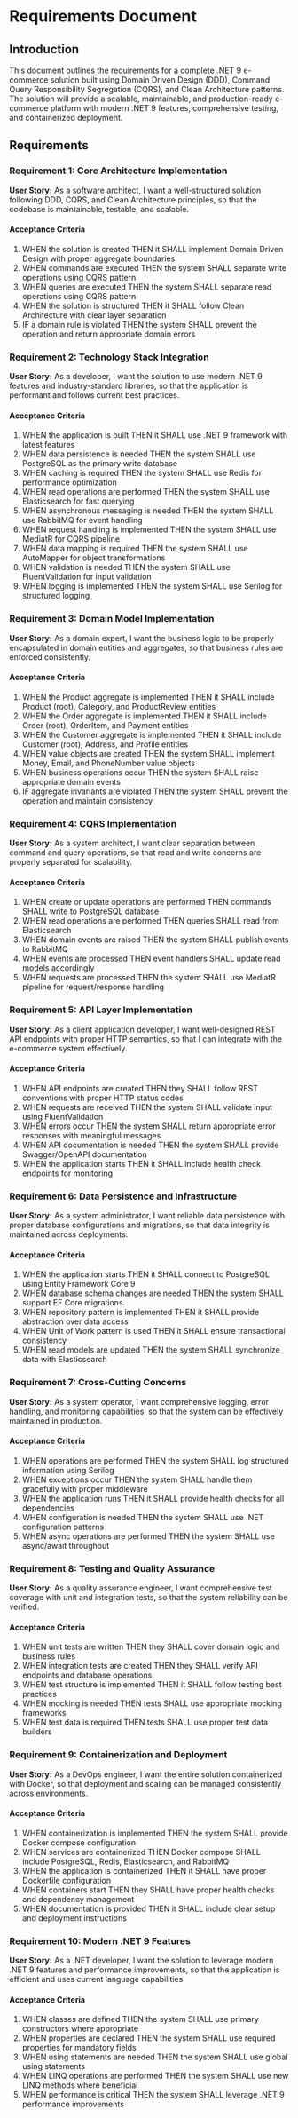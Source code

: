 # Requirements Document

## Introduction

This document outlines the requirements for a complete .NET 9 e-commerce solution built using Domain Driven Design (DDD), Command Query Responsibility Segregation (CQRS), and Clean Architecture patterns. The solution will provide a scalable, maintainable, and production-ready e-commerce platform with modern .NET 9 features, comprehensive testing, and containerized deployment.

## Requirements

### Requirement 1: Core Architecture Implementation

**User Story:** As a software architect, I want a well-structured solution following DDD, CQRS, and Clean Architecture principles, so that the codebase is maintainable, testable, and scalable.

#### Acceptance Criteria

1. WHEN the solution is created THEN it SHALL implement Domain Driven Design with proper aggregate boundaries
2. WHEN commands are executed THEN the system SHALL separate write operations using CQRS pattern
3. WHEN queries are executed THEN the system SHALL separate read operations using CQRS pattern
4. WHEN the solution is structured THEN it SHALL follow Clean Architecture with clear layer separation
5. IF a domain rule is violated THEN the system SHALL prevent the operation and return appropriate domain errors

### Requirement 2: Technology Stack Integration

**User Story:** As a developer, I want the solution to use modern .NET 9 features and industry-standard libraries, so that the application is performant and follows current best practices.

#### Acceptance Criteria

1. WHEN the application is built THEN it SHALL use .NET 9 framework with latest features
2. WHEN data persistence is needed THEN the system SHALL use PostgreSQL as the primary write database
3. WHEN caching is required THEN the system SHALL use Redis for performance optimization
4. WHEN read operations are performed THEN the system SHALL use Elasticsearch for fast querying
5. WHEN asynchronous messaging is needed THEN the system SHALL use RabbitMQ for event handling
6. WHEN request handling is implemented THEN the system SHALL use MediatR for CQRS pipeline
7. WHEN data mapping is required THEN the system SHALL use AutoMapper for object transformations
8. WHEN validation is needed THEN the system SHALL use FluentValidation for input validation
9. WHEN logging is implemented THEN the system SHALL use Serilog for structured logging

### Requirement 3: Domain Model Implementation

**User Story:** As a domain expert, I want the business logic to be properly encapsulated in domain entities and aggregates, so that business rules are enforced consistently.

#### Acceptance Criteria

1. WHEN the Product aggregate is implemented THEN it SHALL include Product (root), Category, and ProductReview entities
2. WHEN the Order aggregate is implemented THEN it SHALL include Order (root), OrderItem, and Payment entities
3. WHEN the Customer aggregate is implemented THEN it SHALL include Customer (root), Address, and Profile entities
4. WHEN value objects are created THEN the system SHALL implement Money, Email, and PhoneNumber value objects
5. WHEN business operations occur THEN the system SHALL raise appropriate domain events
6. IF aggregate invariants are violated THEN the system SHALL prevent the operation and maintain consistency

### Requirement 4: CQRS Implementation

**User Story:** As a system architect, I want clear separation between command and query operations, so that read and write concerns are properly separated for scalability.

#### Acceptance Criteria

1. WHEN create or update operations are performed THEN commands SHALL write to PostgreSQL database
2. WHEN read operations are performed THEN queries SHALL read from Elasticsearch
3. WHEN domain events are raised THEN the system SHALL publish events to RabbitMQ
4. WHEN events are processed THEN event handlers SHALL update read models accordingly
5. WHEN requests are processed THEN the system SHALL use MediatR pipeline for request/response handling

### Requirement 5: API Layer Implementation

**User Story:** As a client application developer, I want well-designed REST API endpoints with proper HTTP semantics, so that I can integrate with the e-commerce system effectively.

#### Acceptance Criteria

1. WHEN API endpoints are created THEN they SHALL follow REST conventions with proper HTTP status codes
2. WHEN requests are received THEN the system SHALL validate input using FluentValidation
3. WHEN errors occur THEN the system SHALL return appropriate error responses with meaningful messages
4. WHEN API documentation is needed THEN the system SHALL provide Swagger/OpenAPI documentation
5. WHEN the application starts THEN it SHALL include health check endpoints for monitoring

### Requirement 6: Data Persistence and Infrastructure

**User Story:** As a system administrator, I want reliable data persistence with proper database configurations and migrations, so that data integrity is maintained across deployments.

#### Acceptance Criteria

1. WHEN the application starts THEN it SHALL connect to PostgreSQL using Entity Framework Core 9
2. WHEN database schema changes are needed THEN the system SHALL support EF Core migrations
3. WHEN repository pattern is implemented THEN it SHALL provide abstraction over data access
4. WHEN Unit of Work pattern is used THEN it SHALL ensure transactional consistency
5. WHEN read models are updated THEN the system SHALL synchronize data with Elasticsearch

### Requirement 7: Cross-Cutting Concerns

**User Story:** As a system operator, I want comprehensive logging, error handling, and monitoring capabilities, so that the system can be effectively maintained in production.

#### Acceptance Criteria

1. WHEN operations are performed THEN the system SHALL log structured information using Serilog
2. WHEN exceptions occur THEN the system SHALL handle them gracefully with proper middleware
3. WHEN the application runs THEN it SHALL provide health checks for all dependencies
4. WHEN configuration is needed THEN the system SHALL use .NET configuration patterns
5. WHEN async operations are performed THEN the system SHALL use async/await throughout

### Requirement 8: Testing and Quality Assurance

**User Story:** As a quality assurance engineer, I want comprehensive test coverage with unit and integration tests, so that the system reliability can be verified.

#### Acceptance Criteria

1. WHEN unit tests are written THEN they SHALL cover domain logic and business rules
2. WHEN integration tests are created THEN they SHALL verify API endpoints and database operations
3. WHEN test structure is implemented THEN it SHALL follow testing best practices
4. WHEN mocking is needed THEN tests SHALL use appropriate mocking frameworks
5. WHEN test data is required THEN tests SHALL use proper test data builders

### Requirement 9: Containerization and Deployment

**User Story:** As a DevOps engineer, I want the entire solution containerized with Docker, so that deployment and scaling can be managed consistently across environments.

#### Acceptance Criteria

1. WHEN containerization is implemented THEN the system SHALL provide Docker compose configuration
2. WHEN services are containerized THEN Docker compose SHALL include PostgreSQL, Redis, Elasticsearch, and RabbitMQ
3. WHEN the application is containerized THEN it SHALL have proper Dockerfile configuration
4. WHEN containers start THEN they SHALL have proper health checks and dependency management
5. WHEN documentation is provided THEN it SHALL include clear setup and deployment instructions

### Requirement 10: Modern .NET 9 Features

**User Story:** As a .NET developer, I want the solution to leverage modern .NET 9 features and performance improvements, so that the application is efficient and uses current language capabilities.

#### Acceptance Criteria

1. WHEN classes are defined THEN the system SHALL use primary constructors where appropriate
2. WHEN properties are declared THEN the system SHALL use required properties for mandatory fields
3. WHEN using statements are needed THEN the system SHALL use global using statements
4. WHEN LINQ operations are performed THEN the system SHALL use new LINQ methods where beneficial
5. WHEN performance is critical THEN the system SHALL leverage .NET 9 performance improvements